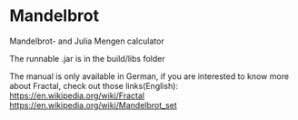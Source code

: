 # Mandelbrot
Mandelbrot- and Julia Mengen calculator

The runnable .jar is in the build/libs folder

The manual is only available in German, if you are interested to know more about Fractal, check out those links(English):
https://en.wikipedia.org/wiki/Fractal
https://en.wikipedia.org/wiki/Mandelbrot_set
